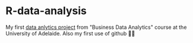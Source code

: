 # R-data-analysis


My first [data anlytics project](happiness_vs_co2.md) from "Business Data Analytics" course at the University of Adelaide.
Also my first use of github 🙂🙂


